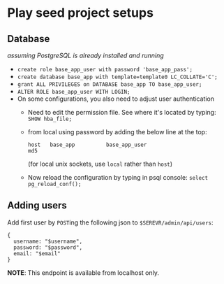 # Play seed project setups

## Database

*assuming PostgreSQL is already installed and running*

* `create role base_app_user with password 'base_app_pass';`
* `create database base_app with template=template0 LC_COLLATE='C';`
* `grant ALL PRIVILEGES on DATABASE base_app TO base_app_user;`
* `ALTER ROLE base_app_user WITH LOGIN;`
* On some configurations, you also need to adjust user authentication
  * Need to edit the permission file. See where it's located by typing: `SHOW hba_file;`
  * from local using password by adding the below line at the top:

    `host   base_app          base_app_user                                  md5`

    (for local unix sockets, use `local` rather than `host`)

  * Now reload the configuration by typing in psql console: `select pg_reload_conf();`

## Adding users
Add first user by `POST`ing the following json to `$SEREVR/admin/api/users`:

```$json
{
  username: "$username",
  password: "$password",
  email: "$email"
}
```

**NOTE**: This endpoint is available from localhost only.
